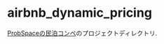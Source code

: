 # airbnb_dynamic_pricing


[ProbSpaceの民泊コンペ](https://comp.probspace.com/competitions/bnb_price)のプロジェクトディレクトリ.





